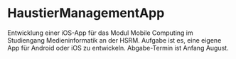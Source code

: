 # HaustierManagementApp

Entwicklung einer iOS-App für das Modul Mobile Computing im Studiengang Medieninformatik an der HSRM.
Aufgabe ist es, eine eigene App für Android oder iOS zu entwickeln. 
Abgabe-Termin ist Anfang August.
